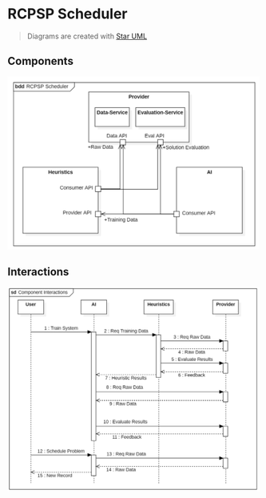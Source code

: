 # RCPSP Scheduler

> Diagrams are created with [Star UML](https://staruml.io/download)

## Components

![bdd](component-structure.png)

## Interactions

![sd](component-interactions.png)
